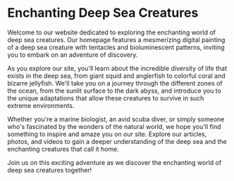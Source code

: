<!--font:Poppins-->

# Enchanting Deep Sea Creatures

Welcome to our website dedicated to exploring the enchanting world of deep sea creatures. Our homepage features a mesmerizing digital painting of a deep sea creature with tentacles and bioluminescent patterns, inviting you to embark on an adventure of discovery.

As you explore our site, you'll learn about the incredible diversity of life that exists in the deep sea, from giant squid and anglerfish to colorful coral and bizarre jellyfish. We'll take you on a journey through the different zones of the ocean, from the sunlit surface to the dark abyss, and introduce you to the unique adaptations that allow these creatures to survive in such extreme environments.

Whether you're a marine biologist, an avid scuba diver, or simply someone who's fascinated by the wonders of the natural world, we hope you'll find something to inspire and amaze you on our site. Explore our articles, photos, and videos to gain a deeper understanding of the deep sea and the enchanting creatures that call it home.

Join us on this exciting adventure as we discover the enchanting world of deep sea creatures together!

<!--

Write me markdown content of website with wallpaper:

"A digital painting of a deep sea creature, with tentacles and bioluminescent patterns evoking a sense of mystery and exploration."

The header of the page should not be copy of the text but rather a real content of the website which is using this wallpaper.


---


# Deep Sea Creatures: Explore the Mysteries of the Ocean

Welcome to our website dedicated to the fascinating world of deep sea creatures. Our homepage features a stunning digital painting of a mysterious creature with tentacles and bioluminescent patterns, inviting you to dive into the depths of the ocean and discover its secrets.

As you explore our site, you'll learn about the incredible diversity of life that exists in the deep sea, from giant squid and anglerfish to colorful coral and bizarre jellyfish. We'll take you on a journey through the different zones of the ocean, from the sunlit surface to the dark abyss, and introduce you to the unique adaptations that allow these creatures to survive in such extreme environments.

Whether you're a marine biologist, an avid scuba diver, or simply someone who's fascinated by the wonders of the natural world, we hope you'll find something to inspire and amaze you on our site. So come on in, and let's explore the mysteries of the ocean together!


---


Heading is too long, rewrite whole content.


---


# Discover the Wonders of the Deep Sea

Welcome to our website dedicated to exploring the fascinating world of deep sea creatures. Our homepage features a stunning digital painting of a mysterious creature with tentacles and bioluminescent patterns, inviting you to dive into the depths of the ocean and discover its secrets.

Our site is designed to take you on a journey through the different zones of the ocean, from the sunlit surface to the dark abyss, and introduce you to the unique adaptations that allow these creatures to survive in such extreme environments. You'll learn about the incredible diversity of life that exists in the deep sea, from giant squid and anglerfish to colorful coral and bizarre jellyfish.

Whether you're a marine biologist, an avid scuba diver, or simply someone who's fascinated by the wonders of the natural world, we hope you'll find something to inspire and amaze you on our site. Explore our articles, photos, and videos to gain a deeper understanding of the deep sea and the creatures that call it home.

Join us on this exciting adventure as we discover the wonders of the deep sea together!


---


Heading is too long, rewrite whole content.


---


# Exploring the Mysteries of the Deep Sea

Welcome to our website dedicated to exploring the mysteries of the deep sea. Our homepage features a captivating digital painting of a deep sea creature with tentacles and bioluminescent patterns, inviting you to embark on a journey of discovery.

As you explore our site, you'll learn about the incredible diversity of life that exists in the deep sea, from giant squid and anglerfish to colorful coral and bizarre jellyfish. We'll take you on a journey through the different zones of the ocean, from the sunlit surface to the dark abyss, and introduce you to the unique adaptations that allow these creatures to survive in such extreme environments.

Whether you're a marine biologist, an avid scuba diver, or simply someone who's fascinated by the wonders of the natural world, we hope you'll find something to inspire and amaze you on our site. Explore our articles, photos, and videos to gain a deeper understanding of the deep sea and the mysteries that it holds.

Join us on this exciting adventure as we explore the mysteries of the deep sea together!


---


Heading is too long, rewrite whole content.


---


# Discover the Enchanting World of Deep Sea Creatures

Welcome to our website dedicated to exploring the enchanting world of deep sea creatures. Our homepage features a mesmerizing digital painting of a deep sea creature with tentacles and bioluminescent patterns, inviting you to embark on an adventure of discovery.

As you explore our site, you'll learn about the incredible diversity of life that exists in the deep sea, from giant squid and anglerfish to colorful coral and bizarre jellyfish. We'll take you on a journey through the different zones of the ocean, from the sunlit surface to the dark abyss, and introduce you to the unique adaptations that allow these creatures to survive in such extreme environments.

Whether you're a marine biologist, an avid scuba diver, or simply someone who's fascinated by the wonders of the natural world, we hope you'll find something to inspire and amaze you on our site. Explore our articles, photos, and videos to gain a deeper understanding of the deep sea and the enchanting creatures that call it home.

Join us on this exciting adventure as we discover the enchanting world of deep sea creatures together!


---


Write me a Google font which is best fitting for the website.

Pick from the list:
- Montserrat
- IBM Plex Sans
- Inter
- Barlow Condensed
- Lobster
- Playfair Display
- Futura
- Great Vibes
- Exo 2
- Roboto
- Poppins
- Lato
- Open Sans
- Orbitron
- Raleway
- Alegreya
- Dancing Script


Write just the font name nothing else.


---


Poppins

-->

